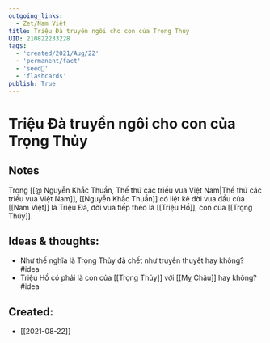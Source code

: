 ```yaml
---
outgoing_links:
  - Zet/Nam Việt
title: Triệu Đà truyền ngôi cho con của Trọng Thủy
UID: 210822233228
tags:
  - 'created/2021/Aug/22'
  - 'permanent/fact'
  - 'seed🥜'
  - 'flashcards'
publish: True
---
```

# Triệu Đà truyền ngôi cho con của Trọng Thủy

## Notes
Trong [[@ Nguyễn Khắc Thuần, Thế thứ các triều vua Việt Nam|Thế thứ các triều vua Việt Nam]], [[Nguyễn Khắc Thuần]] có liệt kê đời vua đầu của [[Nam Việt]] là Triệu Đà, đời vua tiếp theo là [[Triệu Hồ]], con của [[Trọng Thủy]]. 


## Ideas & thoughts:
- Như thế nghĩa là Trọng Thủy đã chết như truyền thuyết hay không? #idea
- Triệu Hồ có phải là con của [[Trọng Thủy]] với [[Mỵ Châu]] hay không? #idea
## Created:
- [[2021-08-22]]
